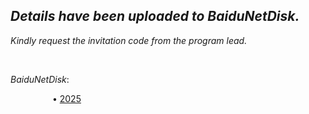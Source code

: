 
## *Details have been uploaded to BaiduNetDisk.*

*Kindly request the invitation code from the program lead.*

<br>

*BaiduNetDisk*:  

&nbsp;&nbsp;&nbsp;&nbsp;&nbsp;&nbsp;&nbsp;&nbsp;&nbsp;&nbsp;&nbsp;&nbsp;&nbsp;&nbsp;&nbsp;&nbsp; • [2025](https://pan.baidu.com/s/1G4tcjrjDohk6BQDTS79CYQ)

